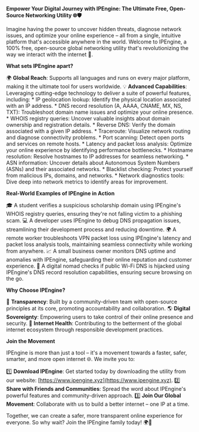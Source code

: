 **Empower Your Digital Journey with IPEngine: The Ultimate Free, Open-Source Networking Utility 🌐🛡️**

Imagine having the power to uncover hidden threats, diagnose network issues, and optimize your online experience – all from a single, intuitive platform that's accessible anywhere in the world. Welcome to IPEngine, a 100% free, open-source global networking utility that's revolutionizing the way we interact with the internet 🚀.

**What sets IPEngine apart?**

🌍 **Global Reach**: Supports all languages and runs on every major platform, making it the ultimate tool for users worldwide.
💡 **Advanced Capabilities**: Leveraging cutting-edge technology to deliver a suite of powerful features, including:
	* IP geolocation lookup: Identify the physical location associated with an IP address.
	* DNS record resolution (A, AAAA, CNAME, MX, NS, TXT): Troubleshoot domain name issues and optimize your online presence.
	* WHOIS registry queries: Uncover valuable insights about domain ownership and registration details.
	* Reverse DNS: Verify the domain associated with a given IP address.
	* Traceroute: Visualize network routing and diagnose connectivity problems.
	* Port scanning: Detect open ports and services on remote hosts.
	* Latency and packet loss analysis: Optimize your online experience by identifying performance bottlenecks.
	* Hostname resolution: Resolve hostnames to IP addresses for seamless networking.
	* ASN information: Uncover details about Autonomous System Numbers (ASNs) and their associated networks.
	* Blacklist checking: Protect yourself from malicious IPs, domains, and networks.
	* Network diagnostics tools: Dive deep into network metrics to identify areas for improvement.

**Real-World Examples of IPEngine in Action**

🎓 A student verifies a suspicious scholarship domain using IPEngine's WHOIS registry queries, ensuring they're not falling victim to a phishing scam.
💻 A developer uses IPEngine to debug DNS propagation issues, streamlining their development process and reducing downtime.
🌍 A remote worker troubleshoots VPN packet loss using IPEngine's latency and packet loss analysis tools, maintaining seamless connectivity while working from anywhere.
📈 A small business owner monitors DNS uptime and anomalies with IPEngine, safeguarding their online reputation and customer experience.
🚀 A digital nomad checks if public Wi-Fi DNS is hijacked using IPEngine's DNS record resolution capabilities, ensuring secure browsing on the go.

**Why Choose IPEngine?**

💖 **Transparency**: Built by a community-driven team with open-source principles at its core, promoting accountability and collaboration.
🌎 **Digital Sovereignty**: Empowering users to take control of their online presence and security.
🤝 **Internet Health**: Contributing to the betterment of the global internet ecosystem through responsible development practices.

**Join the Movement**

IPEngine is more than just a tool – it's a movement towards a faster, safer, smarter, and more open internet 🌐. We invite you to:

1️⃣ **Download IPEngine**: Get started today by downloading the utility from our website: [https://www.ipengine.xyz](https://www.ipengine.xyz).
2️⃣ **Share with Friends and Communities**: Spread the word about IPEngine's powerful features and community-driven approach.
3️⃣ **Join Our Global Movement**: Collaborate with us to build a better internet – one IP at a time.

Together, we can create a safer, more transparent online experience for everyone. So why wait? Join the IPEngine family today! 🌍🔐